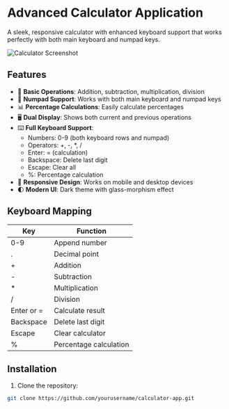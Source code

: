 # Advanced Calculator Application

A sleek, responsive calculator with enhanced keyboard support that works perfectly with both main keyboard and numpad keys.

![Calculator Screenshot](screenshot.png)

## Features

- 🧮 **Basic Operations**: Addition, subtraction, multiplication, division
- 🔢 **Numpad Support**: Works with both main keyboard and numpad keys
- 📊 **Percentage Calculations**: Easily calculate percentages
- 🖥️ **Dual Display**: Shows both current and previous operations
- ⌨️ **Full Keyboard Support**:
  - Numbers: 0-9 (both keyboard rows and numpad)
  - Operators: +, -, *, /
  - Enter: = (calculation)
  - Backspace: Delete last digit
  - Escape: Clear all
  - %: Percentage calculation
- 📱 **Responsive Design**: Works on mobile and desktop devices
- 🌓 **Modern UI**: Dark theme with glass-morphism effect

## Keyboard Mapping

| Key           | Function               |
|---------------|------------------------|
| 0-9           | Append number          |
| .             | Decimal point          |
| +             | Addition               |
| -             | Subtraction            |
| *             | Multiplication         |
| /             | Division               |
| Enter or =    | Calculate result       |
| Backspace     | Delete last digit      |
| Escape        | Clear calculator       |
| %             | Percentage calculation |

## Installation

1. Clone the repository:
```bash
git clone https://github.com/yourusername/calculator-app.git